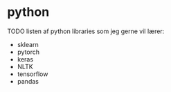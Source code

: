 # python


TODO listen af python libraries som jeg gerne vil lærer:

- sklearn
- pytorch
- keras
- NLTK 
- tensorflow
- pandas